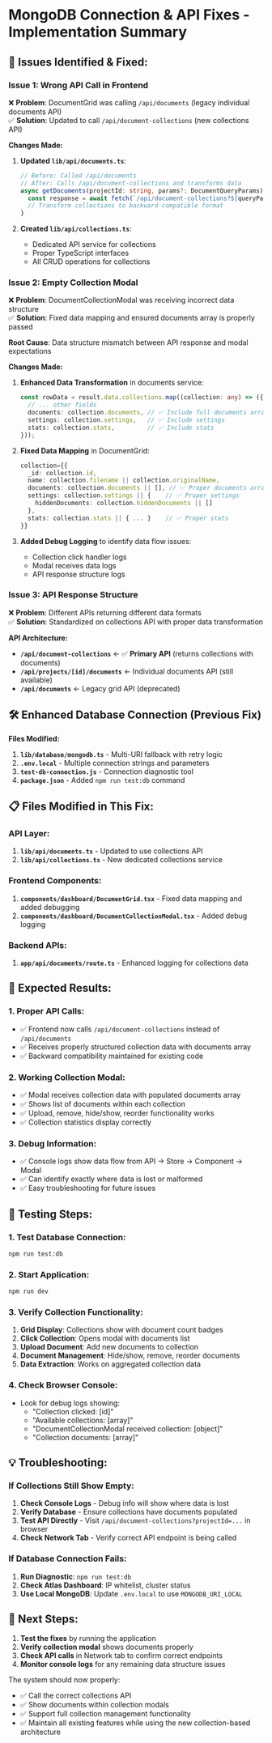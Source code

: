 # MongoDB Connection & API Fixes - Implementation Summary

## 🔧 **Issues Identified & Fixed:**

### **Issue 1: Wrong API Call in Frontend**
❌ **Problem**: DocumentGrid was calling `/api/documents` (legacy individual documents API)  
✅ **Solution**: Updated to call `/api/document-collections` (new collections API)

**Changes Made:**
1. **Updated `lib/api/documents.ts`**:
   ```typescript
   // Before: Called /api/documents
   // After: Calls /api/document-collections and transforms data
   async getDocuments(projectId: string, params?: DocumentQueryParams) {
     const response = await fetch(`/api/document-collections?${queryParams}`);
     // Transform collections to backward-compatible format
   }
   ```

2. **Created `lib/api/collections.ts`**:
   - Dedicated API service for collections
   - Proper TypeScript interfaces
   - All CRUD operations for collections

### **Issue 2: Empty Collection Modal**
❌ **Problem**: DocumentCollectionModal was receiving incorrect data structure  
✅ **Solution**: Fixed data mapping and ensured documents array is properly passed

**Root Cause**: Data structure mismatch between API response and modal expectations

**Changes Made:**
1. **Enhanced Data Transformation** in documents service:
   ```typescript
   const rowData = result.data.collections.map((collection: any) => ({
     // ... other fields
     documents: collection.documents, // ✅ Include full documents array
     settings: collection.settings,   // ✅ Include settings
     stats: collection.stats,         // ✅ Include stats
   }));
   ```

2. **Fixed Data Mapping** in DocumentGrid:
   ```typescript
   collection={{
     _id: collection.id,
     name: collection.filename || collection.originalName,
     documents: collection.documents || [], // ✅ Proper documents array
     settings: collection.settings || {    // ✅ Proper settings
       hiddenDocuments: collection.hiddenDocuments || []
     },
     stats: collection.stats || { ... }    // ✅ Proper stats
   }}
   ```

3. **Added Debug Logging** to identify data flow issues:
   - Collection click handler logs
   - Modal receives data logs
   - API response structure logs

### **Issue 3: API Response Structure**
❌ **Problem**: Different APIs returning different data formats  
✅ **Solution**: Standardized on collections API with proper data transformation

**API Architecture:**
- **`/api/document-collections`** ← ✅ **Primary API** (returns collections with documents)
- **`/api/projects/[id]/documents`** ← Individual documents API (still available)
- **`/api/documents`** ← Legacy grid API (deprecated)

## 🛠️ **Enhanced Database Connection (Previous Fix)**

**Files Modified:**
1. **`lib/database/mongodb.ts`** - Multi-URI fallback with retry logic
2. **`.env.local`** - Multiple connection strings and parameters
3. **`test-db-connection.js`** - Connection diagnostic tool
4. **`package.json`** - Added `npm run test:db` command

## 📋 **Files Modified in This Fix:**

### **API Layer:**
1. **`lib/api/documents.ts`** - Updated to use collections API
2. **`lib/api/collections.ts`** - New dedicated collections service

### **Frontend Components:**
1. **`components/dashboard/DocumentGrid.tsx`** - Fixed data mapping and added debugging
2. **`components/dashboard/DocumentCollectionModal.tsx`** - Added debug logging

### **Backend APIs:**
1. **`app/api/documents/route.ts`** - Enhanced logging for collections data

## 🎯 **Expected Results:**

### **1. Proper API Calls:**
- ✅ Frontend now calls `/api/document-collections` instead of `/api/documents`
- ✅ Receives properly structured collection data with documents array
- ✅ Backward compatibility maintained for existing code

### **2. Working Collection Modal:**
- ✅ Modal receives collection data with populated documents array
- ✅ Shows list of documents within each collection
- ✅ Upload, remove, hide/show, reorder functionality works
- ✅ Collection statistics display correctly

### **3. Debug Information:**
- ✅ Console logs show data flow from API → Store → Component → Modal
- ✅ Can identify exactly where data is lost or malformed
- ✅ Easy troubleshooting for future issues

## 🧪 **Testing Steps:**

### **1. Test Database Connection:**
```bash
npm run test:db
```

### **2. Start Application:**
```bash
npm run dev
```

### **3. Verify Collection Functionality:**
1. **Grid Display**: Collections show with document count badges
2. **Click Collection**: Opens modal with documents list
3. **Upload Document**: Add new documents to collection
4. **Document Management**: Hide/show, remove, reorder documents
5. **Data Extraction**: Works on aggregated collection data

### **4. Check Browser Console:**
- Look for debug logs showing:
  - "Collection clicked: [id]"
  - "Available collections: [array]"
  - "DocumentCollectionModal received collection: [object]"
  - "Collection documents: [array]"

## 💡 **Troubleshooting:**

### **If Collections Still Show Empty:**
1. **Check Console Logs** - Debug info will show where data is lost
2. **Verify Database** - Ensure collections have documents populated
3. **Test API Directly** - Visit `/api/document-collections?projectId=...` in browser
4. **Check Network Tab** - Verify correct API endpoint is being called

### **If Database Connection Fails:**
1. **Run Diagnostic**: `npm run test:db`
2. **Check Atlas Dashboard**: IP whitelist, cluster status
3. **Use Local MongoDB**: Update `.env.local` to use `MONGODB_URI_LOCAL`

## 🚀 **Next Steps:**

1. **Test the fixes** by running the application
2. **Verify collection modal** shows documents properly
3. **Check API calls** in Network tab to confirm correct endpoints
4. **Monitor console logs** for any remaining data structure issues

The system should now properly:
- ✅ Call the correct collections API
- ✅ Show documents within collection modals
- ✅ Support full collection management functionality
- ✅ Maintain all existing features while using the new collection-based architecture
